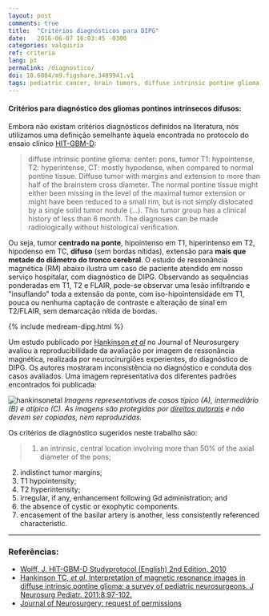 ```yaml
---
layout: post
comments: true
title:  "Critérios diagnósticos para DIPG"
date:   2016-06-07 16:03:45 -0300
categories: valquiria
ref: criteria
lang: pt
permalink: /diagnostico/
doi: 10.6084/m9.figshare.3489941.v1
tags: pediatric cancer, brain tumors, diffuse intrinsic pontine glioma, clinical trial, diagnostic criteria
---
```


#### Critérios para diagnóstico dos gliomas pontinos intrínsecos difusos:

Embora não existam critérios diagnósticos definidos na literatura, nós utilizamos uma definição semelhante àquela encontrada no protocolo do ensaio clínico [HIT-GBM-D][hit]:

> diffuse intrinsic pontine glioma:
  center: pons, tumor T1: hypointense, T2: hyperintense, CT: mostly
  hypodense, when compared to normal pontine tissue. Diffuse tumor with margins
  and extension to more than half of the brainstem cross diameter. The normal
  pontine tissue might either been missing in the level of the maximal tumor
  extension or might have been reduced to a small rim, but is not simply
  dislocated by a single solid tumor nodule (...). This tumor group has a
  clinical history of less than 6 month. The diagnoses can be made
  radiologically without histological verification.

Ou seja, tumor __centrado na ponte__, hipointenso em T1, hiperintenso em T2, hipodenso em TC, __difuso__ (sem bordas nítidas), extensão para __mais que metade do diâmetro do tronco cerebral__. O estudo de ressonância magnética (RM) abaixo ilustra um caso de paciente atendido em nosso serviço hospitalar, com diagnóstico de DIPG. Observando as sequências ponderadas em T1, T2 e FLAIR, pode-se observar uma lesão infiltrando e "insuflando" toda a extensão da ponte, com iso-hipointensidade em T1, pouca ou nenhuma captação de contraste e alteração de sinal em T2/FLAIR, sem demarcação nítida de bordas.

{% include medream-dipg.html %}

Um estudo publicado por [Hankinson _et al_][hankinson] no Journal of Neurosurgery avaliou a reproducibilidade da avaliação por imagem de ressonância magnética, realizada por neurocirurgiões experientes, do diagnóstico de DIPG. Os autores mostraram inconsistência no diagnóstico e conduta dos casos avaliados. Uma imagem representativa dos diferentes padrões encontrados foi publicada:

![hankinsonetal](http://thejns.org/na101/home/literatum/publisher/jns/journals/content/ped.1/2011/ped.1.2011.8.issue-1/2011.4.peds1180/production/images/large/0080097f1.jpeg)
*Imagens representativas de casos típico (A), intermediário (B) e atípico (C). As imagens são protegidas por [direitos autorais][jns-permission] e não devem ser copiadas, nem reproduzidas.*

 Os critérios de diagnóstico sugeridos neste trabalho são:

 > 1. an intrinsic, central location involving more than 50% of the axial diameter of the pons;
2. indistinct tumor margins;
3. T1 hypointensity;
4. T2 hyperintensity;
5. irregular, if any, enhancement following Gd administration; and
6. the absence of cystic or exophytic components.
7. encasement of the basilar artery is another, less consistently referenced characteristic.

---

### Referências:

- [Wolff, J. HIT-GBM-D Studyprotocol (English) 2nd Edition, 2010][hit]
- [Hankinson TC, _et al_. Interpretation of magnetic
resonance images in diffuse intrinsic pontine glioma: a survey of pediatric
neurosurgeons. J Neurosurg Pediatr. 2011;8:97-102. ][hankinson]
- [Journal of Neurosurgery: request of permissions][jns-permission]

[hit]: https://books.google.com.br/books?id=4CSFAgAAQBAJ&pg=PA5&lpg=PA5&dq=hit-gbm-d&source=bl&ots=AdYIKlDhxE&sig=ep4SGKjsi1xwYjJQuRqnJU2ouHs&hl=pt-BR&sa=X&ved=0ahUKEwikrqLAsOHNAhUDfZAKHTL6AhEQ6AEIMDAC#v=onepage&q=hit-gbm-d&f=false
[hankinson]: http://thejns.org/doi/full/10.3171/2011.4.PEDS1180
[jns-permission]: https://thejns.org/action/permissions
